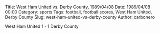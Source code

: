 Title: West Ham United vs. Derby County, 1989/04/08
Date: 1989/04/08 00:00
Category: sports
Tags: football, football scores, West Ham United, Derby County
Slug: west-ham-united-vs-derby-county
Author: carbonero


West Ham United 1 - 1 Derby County
